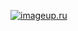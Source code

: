 
[![imageup.ru](https://imageup.ru/img152/thumb/blok_skhema4019425.jpg)](https://imageup.ru/img152/4019425/blok_skhema.jpg.html)

